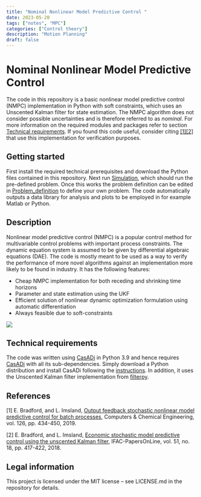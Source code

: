 ```yaml
---
title: "Nominal Nonlinear Model Predictive Control "
date: 2023-05-20
tags: ["notes", "MPC"]
categories: ["Control theory"]
description: "Motion Planning"
draft: false
---
```


# Nominal Nonlinear Model Predictive Control 
The code in this repository is a basic nonlinear model predictive control (NMPC) implementation in Python with soft constraints, which uses an Unscented Kalman filter for state estimation. The NMPC algorithm does not consider possible uncertainties and is therefore referred to as *nominal*. For more information on the required modules and packages refer to section [Technical requirements](#Tr). If you found this code useful, consider citing [[1]](#1)[[2]](#2) that use this implementation for verification purposes.  

## Getting started
First install the required technical prerequisites and download the Python files contained in this repository. Next run [Simulation](https://github.com/phatcvo/Nominal-Nonlinear-Model-Predictive-Control/blob/main/Simulation.py), which should run the pre-defined problem. Once this works the problem definition can be edited in [Problem_definition](https://github.com/phatcvo/Nominal-Nonlinear-Model-Predictive-Control/blob/main/Problem_defination.py) to define your own problem. The code automatically outputs a data library for analysis and plots to be employed in for example Matlab or Python.    

## Description
Nonlinear model predictive control (NMPC) is a popular control method for multivariable control problems with important process constraints. The dynamic equation system is assumed to be given by differential algebraic equations (DAE). The code is mostly meant to be used as a way to verify the performance of more novel algorithms against an implementation more likely to be found in industry. It has the following features: 

* Cheap NMPC implementation for both receding and shrinking time horizons
* Parameter and state estimation using the UKF
* Efficient solution of nonlinear dynamic optimization formulation using automatic differentiation
* Always feasible due to soft-constraints

![](https://www.researchgate.net/profile/Eric-Bradford/publication/332637986/figure/fig12/AS:812403809845250@1570703570114/Temperature-trajectories-of-100-MC-simulation-for-nominal-NMPC.jpg)

## Technical requirements
The code was written using [CasADi](https://web.casadi.org/) in Python 3.9 and hence requires [CasADi](https://web.casadi.org/) with all its sub-dependencies. Simply download a Python distribution and install CasADi following the [instructions](https://github.com/casadi/casadi/wiki/InstallationInstructions). In addition, it uses the Unscented Kalman filter implementation from [filterpy](https://filterpy.readthedocs.io/en/latest/). 

## References
[1] E. Bradford, and L. Imsland, [Output feedback stochastic nonlinear model predictive control for batch processes](https://www.sciencedirect.com/science/article/pii/S0098135419300286), Computers & Chemical Engineering, vol. 126, pp. 434-450, 2019. 
<a name="1">
</a>

[2] E. Bradford, and L. Imsland, [Economic stochastic model predictive control using the unscented Kalman filter](https://www.sciencedirect.com/science/article/pii/S2405896318320196), IFAC-PapersOnLine, vol. 51, no. 18, pp. 417-422, 2018. 
<a name="2">
</a>

## Legal information
This project is licensed under the MIT license – see LICENSE.md in the repository for details.

